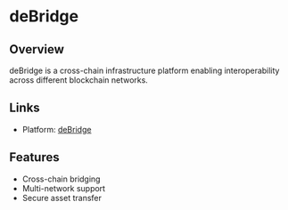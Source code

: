 # deBridge

## Overview
deBridge is a cross-chain infrastructure platform enabling interoperability across different blockchain networks.

## Links
- Platform: [deBridge](https://app.debridge.finance/r/6694)

## Features
- Cross-chain bridging
- Multi-network support
- Secure asset transfer 